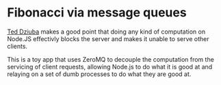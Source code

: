 # Fibonacci via message queues

[Ted Dziuba](http://teddziuba.com/2011/10/node-js-is-cancer.html)
makes a good point that doing any kind of computation on Node.JS
effectivly blocks the server and makes it unable to serve other
clients.  

This is a toy app that uses ZeroMQ to decouple the computation from
the servicing of client requests, allowing Node.js to do what it is
good at and relaying on a set of dumb processes to do what they are
good at.

